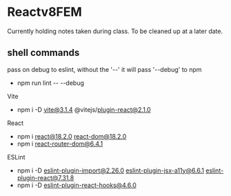 # Reactv8FEM
Currently holding notes taken during class. To be cleaned up at a later date.

## shell commands

pass on debug to eslint, without the '--' it will pass '--debug' to npm

- npm run lint -- --debug

Vite

- npm i -D vite@3.1.4 @vitejs/plugin-react@2.1.0

React

- npm i react@18.2.0 react-dom@18.2.0
- npm i react-router-dom@6.4.1

ESLint

- npm i -D eslint-plugin-import@2.26.0 eslint-plugin-jsx-a11y@6.6.1 eslint-plugin-react@7.31.8
- npm i -D eslint-plugin-react-hooks@4.6.0  
